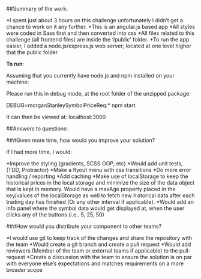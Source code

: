 ##Summary of the work:

*I spent just about 3 hours on this challenge unfortunately I didn’t get a chance to work on it any further.
*This is an angular.js based app
*All styles were coded in Sass first and then converted into css
*All files related to this challenge (all frontend files) are inside the ‘/public' folder.
*To run the app easier, I added a node.js/express.js web server; located at one level higher that the public folder

**To run**:

Assuming that you currently have node.js and npm installed on your machine:

Please run this in debug mode, at the root folder of the unzipped package:

DEBUG=morganStanleySymbolPriceReq:* npm start

It can then be viewed at: localhost:3000



##Answers to questions:

###Given more time, how would you improve your solution? 

If I had more time, I would:

*Improve the styling (gradients, SCSS OOP, etc)
*Would add unit tests, (TDD, Protractor)
*Make a flyout menu with css transitions
*Do more error handling / reporting
*Add caching
*Make use of localStorage to keep the historical prices in the local storage and minimize the size of the data object that is kept in memory. Would have a maxAge property placed in the key/values of the localStorage as well to fetch new historical data after each trading day has finished (Or any other interval if applicable).
*Would add an info panel where the symbol data would get displayed at, when the user clicks any of the buttons (i.e.. 5, 25, 50)

###How would you distribute your component to other teams?

*I would use git to keep track of the changes and share the repository with the team
*Would create a git branch and create a pull request
*Would add reviewers (Member of the team or external teams if applicable) to the pull-request 
*Create a discussion with the team to ensure the solution is on par with everyone else’s expectations and matches requirements on a more broader scope